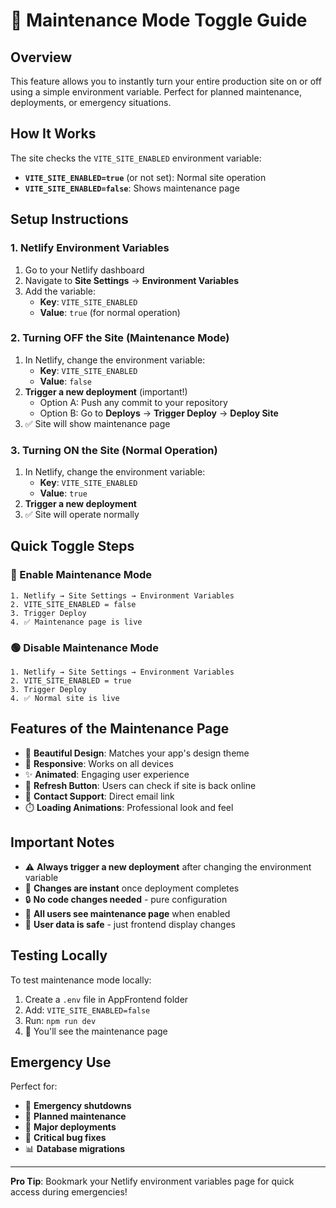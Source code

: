 # 🔧 Maintenance Mode Toggle Guide

## Overview
This feature allows you to instantly turn your entire production site on or off using a simple environment variable. Perfect for planned maintenance, deployments, or emergency situations.

## How It Works
The site checks the `VITE_SITE_ENABLED` environment variable:
- **`VITE_SITE_ENABLED=true`** (or not set): Normal site operation
- **`VITE_SITE_ENABLED=false`**: Shows maintenance page

## Setup Instructions

### 1. Netlify Environment Variables
1. Go to your Netlify dashboard
2. Navigate to **Site Settings** → **Environment Variables**
3. Add the variable:
   - **Key**: `VITE_SITE_ENABLED`
   - **Value**: `true` (for normal operation)

### 2. Turning OFF the Site (Maintenance Mode)
1. In Netlify, change the environment variable:
   - **Key**: `VITE_SITE_ENABLED`
   - **Value**: `false`
2. **Trigger a new deployment** (important!)
   - Option A: Push any commit to your repository
   - Option B: Go to **Deploys** → **Trigger Deploy** → **Deploy Site**
3. ✅ Site will show maintenance page

### 3. Turning ON the Site (Normal Operation)
1. In Netlify, change the environment variable:
   - **Key**: `VITE_SITE_ENABLED`
   - **Value**: `true`
2. **Trigger a new deployment**
3. ✅ Site will operate normally

## Quick Toggle Steps

### 🔴 Enable Maintenance Mode
```
1. Netlify → Site Settings → Environment Variables
2. VITE_SITE_ENABLED = false
3. Trigger Deploy
4. ✅ Maintenance page is live
```

### 🟢 Disable Maintenance Mode
```
1. Netlify → Site Settings → Environment Variables
2. VITE_SITE_ENABLED = true
3. Trigger Deploy
4. ✅ Normal site is live
```

## Features of the Maintenance Page
- 🎨 **Beautiful Design**: Matches your app's design theme
- 📱 **Responsive**: Works on all devices
- ✨ **Animated**: Engaging user experience
- 🔄 **Refresh Button**: Users can check if site is back online
- 📧 **Contact Support**: Direct email link
- ⏱️ **Loading Animations**: Professional look and feel

## Important Notes
- ⚠️ **Always trigger a new deployment** after changing the environment variable
- 🚀 **Changes are instant** once deployment completes
- 🔒 **No code changes needed** - pure configuration
- 👥 **All users see maintenance page** when enabled
- 💾 **User data is safe** - just frontend display changes

## Testing Locally
To test maintenance mode locally:
1. Create a `.env` file in AppFrontend folder
2. Add: `VITE_SITE_ENABLED=false`
3. Run: `npm run dev`
4. 🔧 You'll see the maintenance page

## Emergency Use
Perfect for:
- 🚨 **Emergency shutdowns**
- 🔧 **Planned maintenance**
- 🚀 **Major deployments**
- 🐛 **Critical bug fixes**
- 📊 **Database migrations**

----

**Pro Tip**: Bookmark your Netlify environment variables page for quick access during emergencies! 